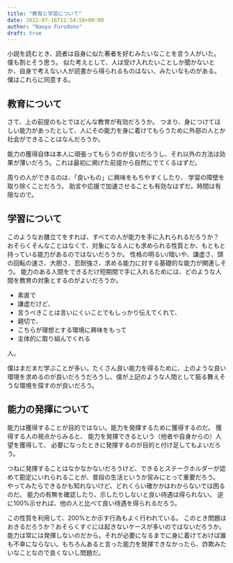 ```yaml
---
title: "教育と学習について"
date: 2022-07-16T11:54:58+09:00
author: "Naoya Furudono"
draft: true
---
```


小説を読むとき、読者は自身に似た著者を好むみたいなことを言う人がいた。
僕も割とそう思う。
似た考えとして、人は受け入れたいことしか聞かないとか、自身で考えない人が読書から得られるものはない、みたいなものがある。
僕はこれらに同意する。

## 教育について

さて、上の前提のもとではどんな教育が有効だろうか。
つまり、身につけてほしい能力があったとして、人にその能力を身に着けてもらうために外部の人とか社会ができることはなんだろうか。

能力の獲得自体は本人に頑張ってもらうのが良いだろうし、それ以外の方法は効果が薄いだろう。これは最初に掲げた前提から自然にでてくるはずだ。

周りの人ができるのは、「良いもの」に興味をもちやすくしたり、
学習の障壁を取り除くことだろう。
助言や応援で加速させることも有効なはずだ。時間は有限なので。

## 学習について

このようなお膳立てをすれば、すべての人が能力を手に入れられるだろうか？
おそらくそんなことはなくて、対象になる人にも求められる性質とか、もともと持っている能力があるのではないだろうか。
性格の明るい/暗いや、謙虚さ、頭の回転の速さ、大胆さ、忍耐強さ、求める能力に対する基礎的な能力が関連しそう。
能力のある人間をできるだけ短期間で手に入れるためには、どのような人間を教育の対象とするのがよいだろうか。

- 素直で
- 謙虚だけど、
- 言うべきことは言いにくいことでもしっかり伝えてくれて、
- 親切で、
- こちらが理想とする環境に興味をもって
- 主体的に取り組んでくれる

人。

僕はまだまだ学ぶことが多い。たくさん良い能力を得るために、上のような良い環境を求めるのが良いだろうだろうし、僕が上記のような人間として振る舞えそうな環境を探すのが良いだろう。

## 能力の発揮について

能力は獲得することが目的ではない。能力を発揮するために獲得するのだ。
獲得する人の視点からみると、
能力を発揮できるという（他者や自身からの）人望を獲得して、
必要になったときに発揮するのが目的と付け足してもよいだろう。

つねに発揮することはなかなかないだろうけど、できるとステークホルダーが認めて勘定にいれられることが、普段の生活というか営みにとって重要だろう。
やってみたらできるかも知れないけど、どれくらい確かかはわからないでは困るのだ。
能力の有無を確認したり、示したりしないと良い待遇は得られない。
逆に100%示せれば、他の人と比べて良い待遇を得られるだろう。

この性質を利用して、200%とか示す行為もよく行われている。
このとき問題はおきるだろうか？おそらくすぐには起きないケースが多いのではないだろうか。能力は常には発揮しないのだから。それが必要になるまでに身に着けておけば誰も不幸にならない。もちろんあると言った能力を発揮できなかったら、詐欺みたいなことなので良くないし問題だ。

